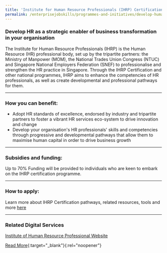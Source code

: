 ```yaml
---
title: 'Institute for Human Resource Professionals (IHRP) Certification'
permalink: /enterprisejobskills/programmes-and-initiatives/develop-human-capital/institute-for-human-resource-professionals--ihrp--certification/
---
```


### Develop HR as a strategic enabler of business transformation in your organisation

The Institute for Human Resource Professionals (IHRP) is the Human Resource (HR) professional body, set up by the tripartite partners: the Ministry of Manpower (MOM), the National Trades Union Congress (NTUC) and Singapore National Employers Federation (SNEF) to professionalise and strengthen the HR practice in Singapore. Through the IHRP Certification and other national programmes, IHRP aims to enhance the competencies of HR professionals, as well as create developmental and professional pathways for them.

---

### How you can benefit:

<ul><li> Adopt HR standards of excellence, endorsed by industry and tripartite partners to foster a vibrant HR services eco-system to drive innovation and change</li><li>Develop your organisation's HR professionals' skills and competencies through progressive and developmental pathways that allow them to maximise human capital in order to drive business growth</li></ul>

---

### Subsidies and funding:

Up to 70% Funding will be provided to individuals who are keen to embark on the IHRP certification programme.

---

### How to apply:

Learn more about IHRP Certification pathways, related resources, tools and more <a href="https://www.ihrp.sg/" target="_blank" rel="noopener">here</a>

---

### Related Digital Services

<a href="https://www.ihrp.sg" target="_blank" rel="noopener">Institute of Human Resource Professional Website</a>

[Read More](https://www.wsg.gov.sg/programmes-and-initiatives/national-human-resource-professional-certification-framework.html){:target="_blank"}{:rel="noopener"}

